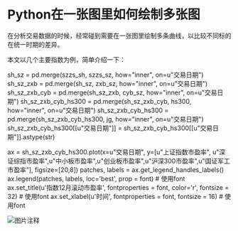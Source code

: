 # Python在一张图里如何绘制多张图

在分析交易数据的时候，经常碰到需要在一张图里绘制多条曲线，以比较不同标的在统一时期的差异。

本文以几个主要指数为例，简单介绍一下：

sh_sz = pd.merge(szzs_sh, szzs_sz, how="inner", on=u"交易日期")
sh_sz_zxb = pd.merge(sh_sz, zxb_sz, how="inner", on=u"交易日期")
sh_sz_zxb_cyb = pd.merge(sh_sz_zxb, cyb_sz, how="inner", on=u"交易日期")
sh_sz_zxb_cyb_hs300 = pd.merge(sh_sz_zxb_cyb, hs300, how="inner", on=u"交易日期")
sh_sz_zxb_cyb_hs300 = pd.merge(sh_sz_zxb_cyb_hs300, jg, how="inner", on=u"交易日期")
sh_sz_zxb_cyb_hs300[[u"交易日期"]] = sh_sz_zxb_cyb_hs300[[u"交易日期"]].astype(str)

ax = sh_sz_zxb_cyb_hs300.plot(x=u"交易日期", y=[u"上证指数市盈率", u"深证综指市盈率",u"中小板市盈率",u"创业板市盈率",u"沪深300市盈率",u"国证军工市盈率"], figsize=[20,8])
patches, labels = ax.get_legend_handles_labels()
ax.legend(patches, labels, loc='best', prop = font)  # 使用font
ax.set_title(u'指数12月滚动市盈率', fontproperties = font, color='r', fontsize = 32)  # 使用font
ax.set_xlabel(u'时间', fontproperties = font, fontsize = 16)  # 使用font 

![图片注释](http://odqb0lggi.bkt.clouddn.com/59ab65b0198cb50107bde91a/384fcab8-77b4-11ea-801d-0242ac140002)
